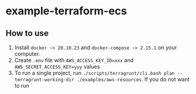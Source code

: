 # example-terraform-ecs

## How to use

1. Install `docker ~> 20.10.23` and `docker-compose ~> 2.15.1` on your computer.
1. Create `.env` file with `AWS_ACCESS_KEY_ID=xxx` and `AWS_SECRET_ACCESS_KEY=yyy` values
1. To run a single project, run `./scripts/terragrunt/cli.bash plan --terragrunt-working-dir ./examples/aws-resources`. If you do not want to run `
